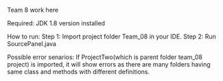 Team 8 work here

Required: JDK 1.8 version installed

How to run:
Step 1: Import project folder Team_08 in your IDE. 
Step 2: Run SourcePanel.java

Possible error senarios:
If ProjectTwo(which is parent folder team_08 project) is imported, it will show errors as there are many folders having same class and methods with different definitions.
 
